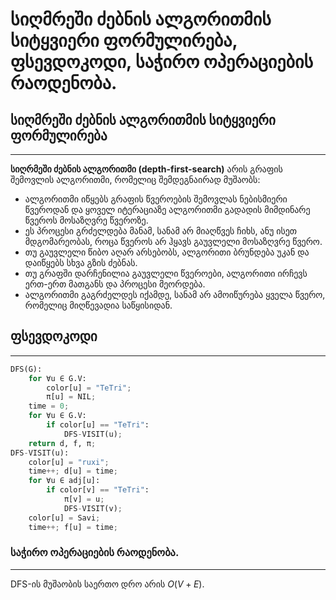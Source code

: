 # სიღმრეში ძებნის ალგორითმის სიტყვიერი ფორმულირება, ფსევდოკოდი, საჭირო ოპერაციების რაოდენობა.

## სიღმრეში ძებნის ალგორითმის სიტყვიერი ფორმულირება
---
**სიღრმეში ძებნის ალგორითმი (depth-first-search)** არის გრაფის შემოვლის ალგორითმი, რომელიც შემდეგნაირად მუშაობს: 
-  ალგორითმი იწყებს გრაფის წვეროების შემოვლას ნებისმიერი წვეროდან და ყოველ იტერაციაზე ალგორითმი გადადის მიმდინარე წვეროს მოსაზღვრე წვეროზე.
- ეს პროცესი გრძელდება მანამ, სანამ არ მიაღწვეს ჩიხს, ანუ ისეთ მდგომარეობას, როცა წვეროს არ ჰყავს გაუვლელი მოსაზღვრე წვერო.
- თუ გაუვლელი წიბო აღარ არსებობს, ალგორითი ბრუნდება უკან და დაიწყებს სხვა გზის ძებნას.
- თუ გრაფში დარჩენილია გაუვლელი წვეროები, ალგორითი ირჩევს ერთ-ერთ მათგანს და პროცესი მეორდება.
- ალგორითმი გაგრძელდეს იქამდე, სანამ არ ამოიწურება ყველა წვერო, რომელიც მიღწევადია საწყისიდან.
## ფსევდოკოდი
---
```python
DFS(G):
	for ∀u ∈ G.V:
		color[u] = "TeTri";
		π[u] = NIL;
	time = 0;
	for ∀u ∈ G.V:
		if color[u] == "TeTri":
			DFS-VISIT(u);
	return d, f, π;
DFS-VISIT(u):
	color[u] = "ruxi";
	time++; d[u] = time;
	for ∀u ∈ adj[u]:
		if color[v] == "TeTri":
			π[v] = u;
			DFS-VISIT(v);
	color[u] = Savi;
	time++; f[u] = time;
```
### საჭირო ოპერაციების რაოდენობა.
---
DFS-ის მუშაობის საერთო დრო არის $O(V+E)$.